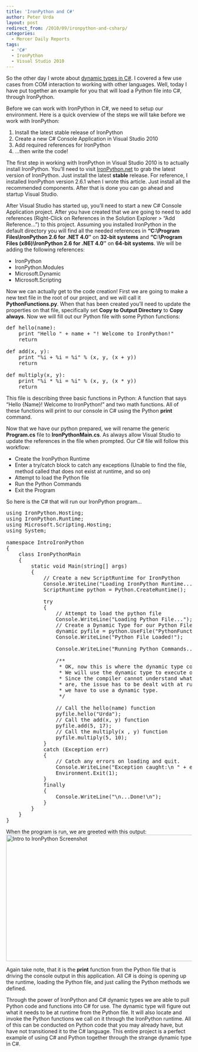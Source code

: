 ```yaml
---
title: 'IronPython and C#'
author: Peter Urda
layout: post
redirect_from: /2010/09/ironpython-and-csharp/
categories:
  - Mercer Daily Reports
tags:
  - 'C#'
  - IronPython
  - Visual Studio 2010
---
```

So the other day I wrote about <a href="http://www.peter-urda.com/2010/09/dynamic-types-in-csharp" target="_blank">dynamic types in C#</a>. I covered a few use cases from COM interaction to working with other languages. Well, today I have put together an example for you that will load a Python file into C#, through IronPython.

Before we can work with IronPython in C#, we need to setup our environment. Here is a quick overview of the steps we will take before we work with IronPython:

  1. Install the latest stable release of IronPython
  2. Create a new C# Console Application in Visual Studio 2010
  3. Add required references for IronPython
  4. &#8230;then write the code!

The first step in working with IronPython in Visual Studio 2010 is to actually install IronPython. You&#8217;ll need to visit <a href="http://ironpython.net/download/" class="external external_icon" target="_blank">IronPython.net</a> to grab the latest version of IronPython. Just install the latest **stable** release. For reference, I installed IronPython version 2.6.1 when I wrote this article. Just install all the recommended components. After that is done you can go ahead and startup Visual Studio.

After Visual Studio has started up, you&#8217;ll need to start a new C# Console Application project. After you have created that we are going to need to add references (Right-Click on References in the Solution Explorer > &#8220;Add Reference&#8230;&#8221;) to this project. Assuming you installed IronPython in the default directory you will find all the needed references in **&#8220;C:\Program Files\IronPython 2.6 for .NET 4.0&#8243;** on **32-bit systems** and **&#8220;C:\Program Files (x86)\IronPython 2.6 for .NET 4.0&#8243;** on **64-bit systems**. We will be adding the following references:

  * IronPython
  * IronPython.Modules
  * Microsoft.Dynamic
  * Microsoft.Scripting

Now we can actually get to the code creation! First we are going to make a new text file in the root of our project, and we will call it **PythonFunctions.py**. When that has been created you&#8217;ll need to update the properties on that file, specifically set **Copy to Output Directory** to **Copy always**. Now we will fill out our Python file with some Python functions:

<pre class="brush: python; title: ; notranslate" title="">def hello(name):
	print "Hello " + name + "! Welcome to IronPython!"
	return

def add(x, y):
	print "%i + %i = %i" % (x, y, (x + y))
	return

def multiply(x, y):
	print "%i * %i = %i" % (x, y, (x * y))
	return
</pre>

This file is describing three basic functions in Python: A function that says &#8220;Hello {Name}! Welcome to IronPython!&#8221; and two math functions. All of these functions will print to our console in C# using the Python **print** command.

Now that we have our python prepared, we will rename the generic **Program.cs** file to **IronPythonMain.cs**. As always allow Visual Studio to update the references in the file when prompted. Our C# file will follow this workflow:

  * Create the IronPython Runtime
  * Enter a try/catch block to catch any exceptions (Unable to find the file, method called that does not exist at runtime, and so on)
  * Attempt to load the Python file
  * Run the Python Commands
  * Exit the Program

So here is the C# that will run our IronPython program&#8230;

<pre class="brush: csharp; title: ; notranslate" title="">using IronPython.Hosting;
using IronPython.Runtime;
using Microsoft.Scripting.Hosting;
using System;

namespace IntroIronPython
{
    class IronPythonMain
    {
        static void Main(string[] args)
        {
            // Create a new ScriptRuntime for IronPython
            Console.WriteLine("Loading IronPython Runtime...");
            ScriptRuntime python = Python.CreateRuntime();

            try
            {
                // Attempt to load the python file
                Console.WriteLine("Loading Python File...");
                // Create a Dynamic Type for our Python File
                dynamic pyfile = python.UseFile("PythonFunctions.py");
                Console.WriteLine("Python File Loaded!");

                Console.WriteLine("Running Python Commands...\n");

                /**
                 * OK, now this is where the dynamic type comes in handy!
                 * We will use the dynamic type to execute our Python methods!
                 * Since the compiler cannot understand what the python methods
                 * are, the issue has to be dealt with at runtime. This is where
                 * we have to use a dynamic type.
                 */

                // Call the hello(name) function
                pyfile.hello("Urda");
                // Call the add(x, y) function
                pyfile.add(5, 17);
                // Call the multiply(x , y) function
                pyfile.multiply(5, 10);
            }
            catch (Exception err)
            {
                // Catch any errors on loading and quit.
                Console.WriteLine("Exception caught:\n " + err);
                Environment.Exit(1);
            }
            finally
            {
                Console.WriteLine("\n...Done!\n");
            }
        }
    }
}
</pre>

When the program is run, we are greeted with this output:  
<img src="http://www.peter-urda.com/wp/wp-content/uploads/2010/09/IntroIronPythonRunning.png" alt="Intro to IronPython Screenshot" title="Intro to IronPython Screenshot" width="677" height="342" class="aligncenter size-full wp-image-858" />

Again take note, that it is the **print** function from the Python file that is driving the console output in this application. All C# is doing is opening up the runtime, loading the Python file, and just calling the Python methods we defined.

Through the power of IronPython and C# dynamic types we are able to pull Python code and functions into C# for use. The dynamic type will figure out what it needs to be at runtime from the Python file. It will also locate and invoke the Python functions we call on it through the IronPython runtime. All of this can be conducted on Python code that you may already have, but have not transitioned it to the C# language. This entire project is a perfect example of using C# and Python together through the strange dynamic type in C#.
